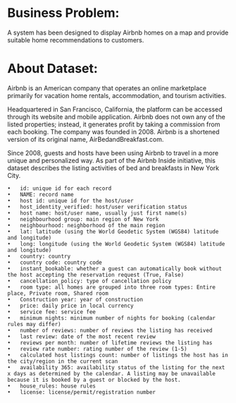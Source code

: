 # Business Problem:
A system has been designed to display Airbnb homes on a map and provide suitable home recommendations to customers.

# About Dataset:
Airbnb is an American company that operates an online marketplace primarily for vacation home rentals, accommodation, and tourism activities.

Headquartered in San Francisco, California, the platform can be accessed through its website and mobile application. Airbnb does not own any of the listed properties; instead, it generates profit by taking a commission from each booking. The company was founded in 2008. Airbnb is a shortened version of its original name, AirBedandBreakfast.com.

Since 2008, guests and hosts have been using Airbnb to travel in a more unique and personalized way. As part of the Airbnb Inside initiative, this dataset describes the listing activities of bed and breakfasts in New York City.

	•	id: unique id for each record
	•	NAME: record name
	•	host id: unique id for the host/user
	•	host_identity_verified: host/user verification status
	•	host name: host/user name, usually just first name(s)
	•	neighbourhood group: main region of New York
	•	neighbourhood: neighborhood of the main region
	•	lat: latitude (using the World Geodetic System (WGS84) latitude and longitude)
	•	long: longitude (using the World Geodetic System (WGS84) latitude and longitude)
	•	country: country
	•	country code: country code
	•	instant_bookable: whether a guest can automatically book without the host accepting the reservation request (True, False)
	•	cancellation_policy: type of cancellation policy
	•	room type: all homes are grouped into three room types: Entire place, Private room, Shared room
	•	Construction year: year of construction
	•	price: daily price in local currency
	•	service fee: service fee
	•	minimum nights: minimum number of nights for booking (calendar rules may differ)
	•	number of reviews: number of reviews the listing has received
	•	last review: date of the most recent review
	•	reviews per month: number of lifetime reviews the listing has
	•	review rate number: rating number of the review (1-5)
	•	calculated host listings count: number of listings the host has in the city/region in the current scan
	•	availability 365: availability status of the listing for the next x days as determined by the calendar. A listing may be unavailable because it is booked by a guest or blocked by the host.
	•	house_rules: house rules
	•	license: license/permit/registration number

